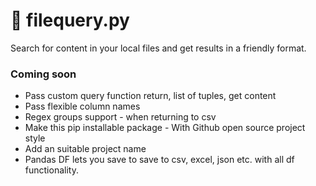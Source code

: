 # :mag_right: filequery.py
Search for content in your local files and get results in a friendly format. 

### Coming soon

- Pass custom query function return, list of tuples, get content
- Pass flexible column names
- Regex groups support - when returning to csv
- Make this pip installable package - With Github open source project style
- Add an suitable project name
- Pandas DF lets you save to save to csv, excel, json etc. with all df functionality.

